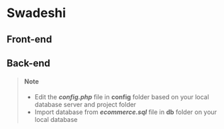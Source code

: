 # Swadeshi
## Front-end
## Back-end
> #### Note
>
> - Edit the ***config.php*** file in **config** folder based on your local database server and project folder
> - Import database from ***ecommerce.sql*** file in **db** folder on your local database
>
